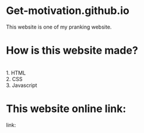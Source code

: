 # Get-motivation.github.io

This website is one of my pranking website.

# How is this website made?
<br>
1. HTML
<br>
2. CSS
<br>
3. Javascript

# This website online link:
link: 
